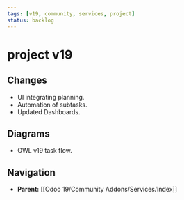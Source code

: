 ```yaml
---
tags: [v19, community, services, project]
status: backlog
---
```

# project v19

## Changes
- UI integrating planning.
- Automation of subtasks.
- Updated Dashboards.

## Diagrams
- OWL v19 task flow.






## Navigation
- **Parent:** [[Odoo 19/Community Addons/Services/Index]]
